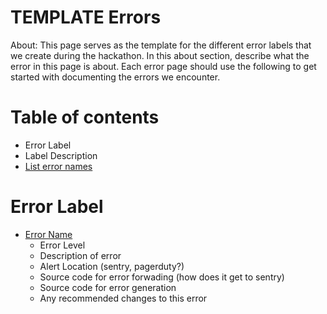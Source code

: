# TEMPLATE Errors

About: This page serves as the template for the different error labels that we create during the hackathon. In this about section, describe what the error in this page is about. Each error page should use the following to get started with documenting the errors we encounter.

Table of contents
=================

  * Error Label
  * Label Description
  * [List error names]()

Error Label
============

- [Error Name]()
  - Error Level
  - Description of error
  - Alert Location (sentry, pagerduty?)
  - Source code for error forwading (how does it get to sentry)
  - Source code for error generation
  - Any recommended changes to this error
